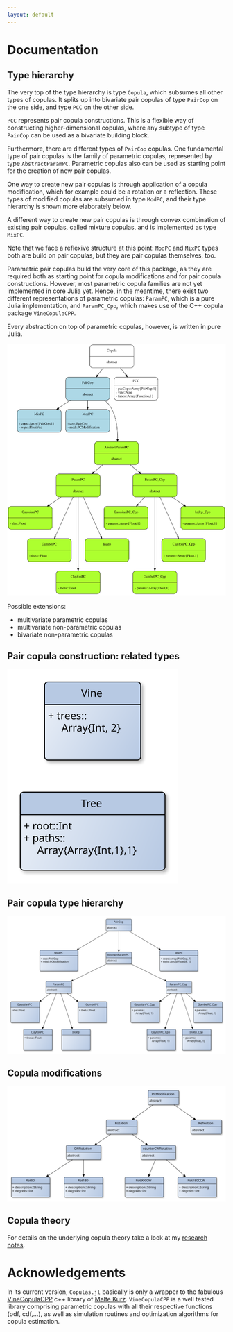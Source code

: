 ```yaml
---
layout: default
---
```


Documentation
=============

Type hierarchy
--------------

The very top of the type hierarchy is type `Copula`, which subsumes
all other types of copulas. It splits up into bivariate pair copulas
of type `PairCop` on the one side, and type `PCC` on the other side.

`PCC` represents pair copula constructions. This is a flexible way of
constructing higher-dimensional copulas, where any subtype of type
`PairCop` can be used as a bivariate building block.

Furthermore, there are different types of `PairCop` copulas. One
fundamental type of pair copulas is the family of parametric copulas,
represented by type `AbstractParamPC`. Parametric copulas also can be
used as starting point for the creation of new pair copulas. 

One way to create new pair copulas is through application of a copula
modification, which for example could be a rotation or a reflection.
These types of modified copulas are subsumed in type `ModPC`, and
their type hierarchy is shown more elaborately below.

A different way to create new pair copulas is through convex
combination of existing pair copulas, called mixture copulas, and is
implemented as type `MixPC`.

Note that we face a reflexive structure at this point: `ModPC` and
`MixPC` types both are build on pair copulas, but they are pair
copulas themselves, too.

Parametric pair copulas build the very core of this package, as they
are required both as starting point for copula modifications and for
pair copula constructions. However, most parametric copula families
are not yet implemented in core Julia yet. Hence, in the meantime,
there exist two different representations of parametric copulas:
`ParamPC`, which is a pure Julia implementation, and `ParamPC_Cpp`,
which makes use of the C++ copula package `VineCopulaCPP`.

Every abstraction on top of parametric copulas, however, is written in
pure Julia.

![Type hierarchy](pics/cop_type_hierarchy.svg)

Possible extensions:
- multivariate parametric copulas
- multivariate non-parametric copulas
- bivariate non-parametric copulas


Pair copula construction: related types
---------------------------------------

![PCC](pics/vine_types.svg)


Pair copula type hierarchy
--------------------------

![Type hierarchy](pics/type_graph.svg)

Copula modifications
--------------------

![Copula modifications](pics/copula_modifiers.svg)

Copula theory
-------------

For details on the underlying copula theory take a look at my [research
notes](http://cgroll.github.io/copula_theory/index.html).

# Acknowledgements

In its current version, `Copulas.jl` basically is only a wrapper to
the fabulous
[VineCopulaCPP](https://github.com/MalteKurz/VineCopulaCPP) c++
library of [Malte Kurz](https://github.com/MalteKurz). `VineCopulaCPP`
is a well tested library comprising parametric copulas with all
their respective functions (pdf, cdf,...), as well as simulation
routines and optimization algorithms for copula estimation.
